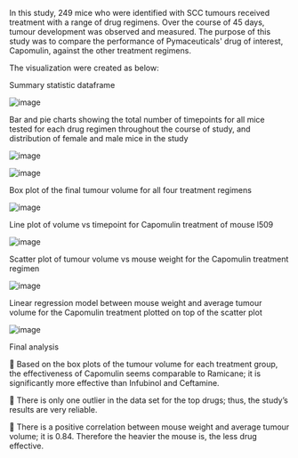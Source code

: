 In this study, 249 mice who were identified with SCC tumours received treatment with a range of drug regimens. Over the course of 45 days, tumour development was observed and measured. The purpose of this study was to compare the performance of Pymaceuticals' drug of interest, Capomulin, against the other treatment regimens.

The visualization were created as below:

Summary statistic dataframe

![image](https://user-images.githubusercontent.com/115611273/212824753-497fb247-c4e0-47ec-896a-1164427cfc0d.png)


Bar and pie charts showing the total number of timepoints for all mice tested for each drug regimen throughout the course of study, and distribution of female and male mice in the study

![image](https://user-images.githubusercontent.com/115611273/212825339-6aa778ae-cf9e-4c8d-962b-494d980b8768.png)

![image](https://user-images.githubusercontent.com/115611273/212825536-5ffd35c8-72b3-4a81-b2fa-f63fdc5d9098.png)

Box plot of the final tumour volume for all four treatment regimens

![image](https://user-images.githubusercontent.com/115611273/212825719-ac7b0120-e0da-44a6-bd74-233cb7331d7c.png)

Line plot of volume vs timepoint for Capomulin treatment of mouse l509

![image](https://user-images.githubusercontent.com/115611273/212826027-3044033e-53d5-47df-8e43-e0698fd9d956.png)

Scatter plot of tumour volume vs mouse weight for the Capomulin treatment regimen

![image](https://user-images.githubusercontent.com/115611273/212826218-62e20b86-1ea3-40d6-9543-14a835a9fb8c.png)

Linear regression model between mouse weight and average tumour volume for the Capomulin treatment plotted on top of the scatter plot

![image](https://user-images.githubusercontent.com/115611273/212826510-caa27e59-7b68-4e35-b4d1-dbc411c2cbb5.png)

Final analysis

	Based on the box plots of the tumour volume for each treatment group, the effectiveness of Capomulin seems comparable to Ramicane; it is significantly more effective than Infubinol and Ceftamine.

	There is only one outlier in the data set for the top drugs; thus, the study’s results are very reliable.

	There is a positive correlation between mouse weight and average tumour volume; it is 0.84. Therefore the heavier the mouse is, the less drug effective.
